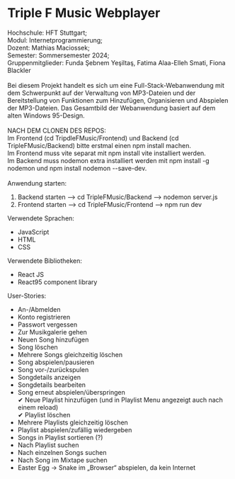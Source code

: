 # Triple F Music Webplayer

Hochschule: HFT Stuttgart;<br>
Modul: Internetprogrammierung;<br>
Dozent: Mathias Maciossek;<br>
Semester: Sommersemester 2024;<br>
Gruppenmitglieder: Funda Şebnem Yeşiltaş, Fatima Alaa-Elleh Smati, Fiona Blackler<br>
<br>
Bei diesem Projekt handelt es sich um eine Full-Stack-Webanwendung mit dem Schwerpunkt auf der Verwaltung von MP3-Dateien und der Bereitstellung von Funktionen zum Hinzufügen, Organisieren und Abspielen der MP3-Dateien. Das Gesamtbild der Webanwendung basiert auf dem alten Windows 95-Design.<br>
<br>
NACH DEM CLONEN DES REPOS:<br>
Im Frontend (cd TripdleFMusic/Frontend) und Backend (cd TripleFMusic/Backend) bitte erstmal einen npm install machen.<br>
Im Frontend muss vite separat mit npm install vite installiert werden.<br>
Im Backend muss nodemon extra installiert werden mit npm install -g nodemon und npm install nodemon --save-dev.<br>
<br>
Anwendung starten:<br>
1. Backend starten --> cd TripleFMusic/Backend --> nodemon server.js<br>
2. Frontend starten --> cd TripleFMusic/Frontend --> npm run dev<br>

Verwendete Sprachen:<br>

- JavaScript
- HTML
- CSS

Verwendete Bibliotheken:<br>

- React JS
- React95 component library

User-Stories:<br>

- An-/Abmelden
- Konto registrieren
- Passwort vergessen
- Zur Musikgalerie gehen
- Neuen Song hinzufügen
- Song löschen
- Mehrere Songs gleichzeitig löschen
- Song abspielen/pausieren
- Song vor-/zurückspulen
- Songdetails anzeigen
- Songdetails bearbeiten
- Song erneut abspielen/überspringen<br>
✔ Neue Playlist hinzufügen (und in Playlist Menu angezeigt auch nach einem reload)<br>
✔ Playlist löschen 
- Mehrere Playlists gleichzeitig löschen
- Playlist abspielen/zufällig wiedergeben
- Songs in Playlist sortieren (?)
- Nach Playlist suchen
- Nach einzelnen Songs suchen
- Nach Song im Mixtape suchen
- Easter Egg -> Snake im „Browser“ abspielen, da kein Internet
